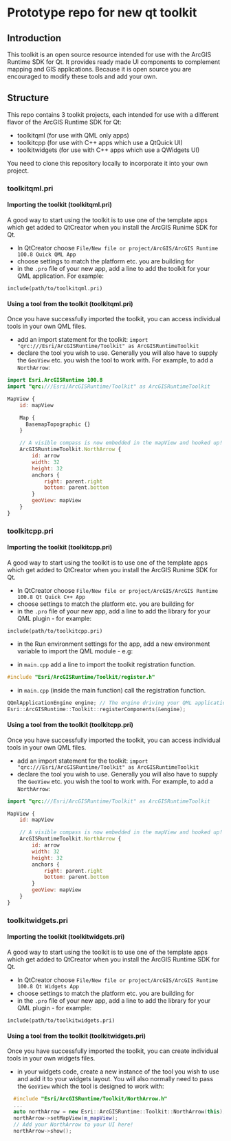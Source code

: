 # Prototype repo for new qt toolkit

## Introduction

This toolkit is an open source resource intended for use with the ArcGIS Runtime
SDK for Qt. It provides ready made UI components to complement mapping and GIS
applications. Because it is open source you are encouraged to modify these tools
and add your own.

## Structure

This repo contains 3 toolkit projects, each intended for use with a different
flavor of the ArcGIS Runtime SDK for Qt:

- toolkitqml (for use with QML only apps)
- toolkitcpp (for use with C++ apps which use a QtQuick UI)
- toolkitwidgets (for use with C++ apps which use a QWidgets UI)

You need to clone this repository locally to incorporate it into your own
project.

### toolkitqml.pri

#### Importing the toolkit (toolkitqml.pri)

A good way to start using the toolkit is to use one of the template apps which
get added to QtCreator when you install the ArcGIS Runime SDK for Qt.

- In QtCreator choose `File/New file or project/ArcGIS/ArcGIS Runtime 100.8 Quick QML App`
- choose settings to match the platform etc. you are building for
- in the `.pro` file of your new app, add a line to add the toolkit for your
  QML application. For example:

```qmake
include(path/to/toolkitqml.pri)
```

#### Using a tool from the toolkit (toolkitqml.pri)

Once you have successfully imported the toolkit, you can access individual tools
in your own QML files.

- add an import statement for the toolkit:
  `import "qrc:///Esri/ArcGISRuntime/Toolkit" as ArcGISRuntimeToolkit`
- declare the tool you wish to use. Generally you will also have to supply the
  `GeoView` etc. you wish the tool to work with. For example, to add a
  `NorthArrow`:

```qml
import Esri.ArcGISRuntime 100.8
import "qrc:///Esri/ArcGISRuntime/Toolkit" as ArcGISRuntimeToolkit

MapView {
    id: mapView

    Map {
      BasemapTopographic {}
    }

    // A visible compass is now embedded in the mapView and hooked up!
    ArcGISRuntimeToolkit.NorthArrow {
        id: arrow
        width: 32
        height: 32
        anchors {
            right: parent.right
            bottom: parent.bottom
        }
        geoView: mapView
    }
}
```

### toolkitcpp.pri

#### Importing the toolkit (toolkitcpp.pri)

A good way to start using the toolkit is to use one of the template apps which
get added to QtCreator when you install the ArcGIS Runime SDK for Qt.

- In QtCreator choose `File/New file or project/ArcGIS/ArcGIS Runtime 100.8 Qt Quick C++ App`
- choose settings to match the platform etc. you are building for
- in the `.pro` file of your new app, add a line to add the library for your QML
  plugin - for example:

```qmake
include(path/to/toolkitcpp.pri)
```

- in the Run environment settings for the app, add a new environment variable to
  import the QML module - e.g:

- in `main.cpp` add a line to import the toolkit registration function.

```cpp
#include "Esri/ArcGISRuntime/Toolkit/register.h"
```

- in `main.cpp` (inside the main function) call the registration function.

```cpp
QQmlApplicationEngine engine; // The engine driving your QML application.
Esri::ArcGISRuntime::Toolkit::registerComponents(&engine);
```

#### Using a tool from the toolkit (toolkitcpp.pri)

Once you have successfully imported the toolkit, you can access individual tools
in your own QML files.

- add an import statement for the toolkit:
`import "qrc:///Esri/ArcGISRuntime/Toolkit" as ArcGISRuntimeToolkit`
- declare the tool you wish to use. Generally you will also have to supply the
  `GeoView` etc. you wish the tool to work with. For example, to add a `NorthArrow`:

```qml
import "qrc:///Esri/ArcGISRuntime/Toolkit" as ArcGISRuntimeToolkit

MapView {
    id: mapView

    // A visible compass is now embedded in the mapView and hooked up!
    ArcGISRuntimeToolkit.NorthArrow {
        id: arrow
        width: 32
        height: 32
        anchors {
            right: parent.right
            bottom: parent.bottom
        }
        geoView: mapView
    }
}
```

### toolkitwidgets.pri

#### Importing the toolkit (toolkitwidgets.pri)

A good way to start using the toolkit is to use one of the template apps which
get added to QtCreator when you install the ArcGIS Runtime SDK for Qt.

- In QtCreator choose `File/New file or project/ArcGIS/ArcGIS Runtime 100.8 Qt Widgets App`
- choose settings to match the platform etc. you are building for
- in the `.pro` file of your new app, add a line to add the library for your QML
  plugin - for example:

```qmake
include(path/to/toolkitwidgets.pri)
```

#### Using a tool from the toolkit (toolkitwidgets.pri)

Once you have successfully imported the toolkit, you can create individual tools
in your own widgets files.

- in your widgets code, create a new instance of the tool you wish to use and
  add it to your widgets layout. You will also normally need to pass the `GeoView`
  which the tool is designed to work with:

```cpp
  #include "Esri/ArcGISRuntime/Toolkit/NorthArrow.h"
  ...
  auto northArrow = new Esri::ArcGISRuntime::Toolkit::NorthArrow(this);
  northArrow->setMapView(m_mapView);
  // Add your NorthArrow to your UI here!
  northArrow->show();
```
